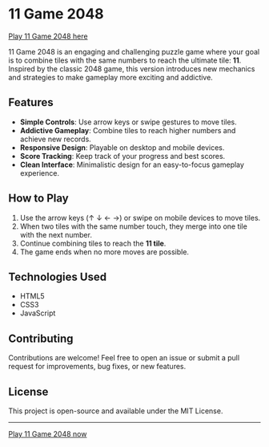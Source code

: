# 11 Game 2048

[Play 11 Game 2048 here](https://kaloodinaz.github.io/11-game-2048/)

11 Game 2048 is an engaging and challenging puzzle game where your goal is to combine tiles with the same numbers to reach the ultimate tile: **11**. Inspired by the classic 2048 game, this version introduces new mechanics and strategies to make gameplay more exciting and addictive.

## Features

- **Simple Controls**: Use arrow keys or swipe gestures to move tiles.
- **Addictive Gameplay**: Combine tiles to reach higher numbers and achieve new records.
- **Responsive Design**: Playable on desktop and mobile devices.
- **Score Tracking**: Keep track of your progress and best scores.
- **Clean Interface**: Minimalistic design for an easy-to-focus gameplay experience.

## How to Play

1. Use the arrow keys (↑ ↓ ← →) or swipe on mobile devices to move tiles.
2. When two tiles with the same number touch, they merge into one tile with the next number.
3. Continue combining tiles to reach the **11 tile**.
4. The game ends when no more moves are possible.

## Technologies Used

- HTML5
- CSS3
- JavaScript

## Contributing

Contributions are welcome! Feel free to open an issue or submit a pull request for improvements, bug fixes, or new features.

## License

This project is open-source and available under the MIT License.

---

[Play 11 Game 2048 now](https://kaloodinaz.github.io/11-game-2048/)
